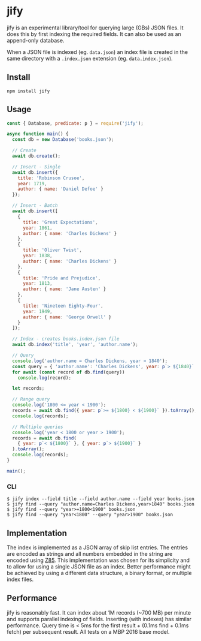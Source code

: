 jify
====

jify is an experimental library/tool for querying large (GBs) JSON files. It
does this by first indexing the required fields. It can also be used as an
append-only database.

When a JSON file is indexed (eg. `data.json`) an index file is created in the
same directory with a `.index.json` extension (eg. `data.index.json`).

Install
-------

    npm install jify

Usage
-----

```javascript
const { Database, predicate: p } = require('jify');

async function main() {
  const db = new Database('books.json');

  // Create
  await db.create();

  // Insert - Single
  await db.insert({
    title: 'Robinson Crusoe',
    year: 1719,
    author: { name: 'Daniel Defoe' }
  });

  // Insert - Batch
  await db.insert([
    {
      title: 'Great Expectations',
      year: 1861,
      author: { name: 'Charles Dickens' }
    },
    {
      title: 'Oliver Twist',
      year: 1838,
      author: { name: 'Charles Dickens' }
    },
    {
      title: 'Pride and Prejudice',
      year: 1813,
      author: { name: 'Jane Austen' }
    },
    {
      title: 'Nineteen Eighty-Four',
      year: 1949,
      author: { name: 'George Orwell' }
    }
  ]);

  // Index - creates books.index.json file
  await db.index('title', 'year', 'author.name');

  // Query
  console.log('author.name = Charles Dickens, year > 1840');
  const query = { 'author.name': 'Charles Dickens', year: p`> ${1840}` };
  for await (const record of db.find(query))
    console.log(record);

  let records;

  // Range query
  console.log('1800 <= year < 1900');
  records = await db.find({ year: p`>= ${1800} < ${1900}` }).toArray();
  console.log(records);

  // Multiple queries
  console.log('year < 1800 or year > 1900');
  records = await db.find(
    { year: p`< ${1800}` }, { year: p`> ${1900}` }
  ).toArray();
  console.log(records);
}

main();
```

### CLI

```terminal
$ jify index --field title --field author.name --field year books.json
$ jify find --query "author.name=Charles Dickens,year>1840" books.json
$ jify find --query "year>=1800<1900" books.json
$ jify find --query "year<1800" --query "year>1900" books.json
```

Implementation
--------------

The index is implemented as a JSON array of skip list entries. The entries are
encoded as strings and all numbers embedded in the string are encoded using
[Z85](https://rfc.zeromq.org/spec:32/Z85/). This implementation was chosen for
its simplicity and to allow for using a single JSON file as an index. Better
performance might be achieved by using a different data structure, a binary
format, or multiple index files.

Performance
-----------

jify is reasonably fast. It can index about 1M records (~700 MB) per minute and
supports parallel indexing of fields. Inserting (with indexes) has similar
performance. Query time is < 5ms for the first result + (0.1ms find + 0.1ms
fetch) per subsequent result. All tests on a MBP 2016 base model.
